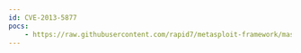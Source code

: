 ```yaml
---
id: CVE-2013-5877
pocs:
    - https://raw.githubusercontent.com/rapid7/metasploit-framework/master/modules/auxiliary/scanner/http/oracle_demantra_file_retrieval.rb
---
```

